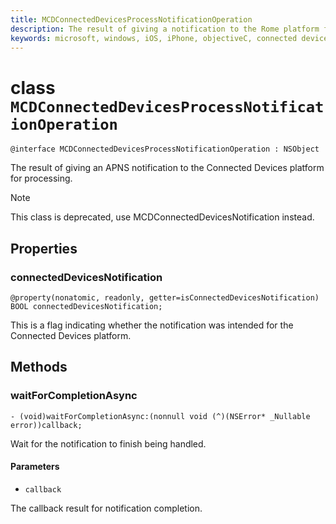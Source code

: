 ```yaml
---
title: MCDConnectedDevicesProcessNotificationOperation
description: The result of giving a notification to the Rome platform for processing.
keywords: microsoft, windows, iOS, iPhone, objectiveC, connected devices, Project Rome
---
```


# class `MCDConnectedDevicesProcessNotificationOperation` 

```
@interface MCDConnectedDevicesProcessNotificationOperation : NSObject
```  
The result of giving an APNS notification to the Connected Devices platform for processing.

> [!NOTE] 
> This class is deprecated, use MCDConnectedDevicesNotification instead. 

## Properties

### connectedDevicesNotification
`@property(nonatomic, readonly, getter=isConnectedDevicesNotification) BOOL connectedDevicesNotification;`

This is a flag indicating whether the notification was intended for the Connected Devices platform.

## Methods

### waitForCompletionAsync
`- (void)waitForCompletionAsync:(nonnull void (^)(NSError* _Nullable error))callback;`

 Wait for the notification to finish being handled.

#### Parameters 
* `callback` 

The callback result for notification completion.
